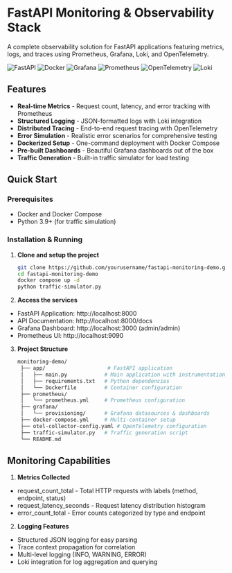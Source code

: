 # FastAPI Monitoring & Observability Stack

A complete observability solution for FastAPI applications featuring metrics, logs, and traces using Prometheus, Grafana, Loki, and OpenTelemetry.

![FastAPI](https://img.shields.io/badge/FastAPI-005571?style=for-the-badge&logo=fastapi)
![Docker](https://img.shields.io/badge/Docker-2496ED?style=for-the-badge&logo=docker)
![Grafana](https://img.shields.io/badge/Grafana-F46800?style=for-the-badge&logo=grafana)
![Prometheus](https://img.shields.io/badge/Prometheus-E6522C?style=for-the-badge&logo=prometheus)
![OpenTelemetry](https://img.shields.io/badge/OpenTelemetry-000000?style=for-the-badge&logo=opentelemetry)
![Loki](https://img.shields.io/badge/Loki-2C3E50?style=for-the-badge&logo=grafana)


## Features

- **Real-time Metrics** - Request count, latency, and error tracking with Prometheus
- **Structured Logging** - JSON-formatted logs with Loki integration
- **Distributed Tracing** - End-to-end request tracing with OpenTelemetry
- **Error Simulation** - Realistic error scenarios for comprehensive testing
- **Dockerized Setup** - One-command deployment with Docker Compose
- **Pre-built Dashboards** - Beautiful Grafana dashboards out of the box
- **Traffic Generation** - Built-in traffic simulator for load testing



## Quick Start

### Prerequisites

- Docker and Docker Compose
- Python 3.9+ (for traffic simulation)

### Installation & Running

1. **Clone and setup the project**
   ```bash
   git clone https://github.com/yourusername/fastapi-monitoring-demo.git
   cd fastapi-monitoring-demo
   docker compose up -d
   python traffic-simulator.py

2. **Access the services**
- FastAPI Application: http://localhost:8000
- API Documentation: http://localhost:8000/docs
- Grafana Dashboard: http://localhost:3000 (admin/admin)
- Prometheus UI: http://localhost:9090

3. **Project Structure**
   ```bash
   monitoring-demo/
    ├── app/                    # FastAPI application
    │   ├── main.py            # Main application with instrumentation
    │   ├── requirements.txt   # Python dependencies
    │   └── Dockerfile         # Container configuration
    ├── prometheus/
    │   └── prometheus.yml     # Prometheus configuration
    ├── grafana/
    │   └── provisioning/      # Grafana datasources & dashboards
    ├── docker-compose.yml     # Multi-container setup
    ├── otel-collector-config.yaml # OpenTelemetry configuration
    ├── traffic-simulator.py   # Traffic generation script
    └── README.md


## Monitoring Capabilities
1. **Metrics Collected**
- request_count_total - Total HTTP requests with labels (method, endpoint, status)
- request_latency_seconds - Request latency distribution histogram
- error_count_total - Error counts categorized by type and endpoint

2. **Logging Features**
- Structured JSON logging for easy parsing
- Trace context propagation for correlation
- Multi-level logging (INFO, WARNING, ERROR)
- Loki integration for log aggregation and querying


